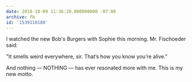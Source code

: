 ```yaml
---
date: 2018-10-09 11:36:20.000000000 -07:00
archive: fb
id: '1539110180'
---
```


I watched the new Bob's Burgers with Sophie this morning. Mr. Fischoeder said:

"It smells weird everywhere, sir. That’s how you know you’re alive."

And nothing — NOTHING — has ever resonated more with me. This is my new motto.
